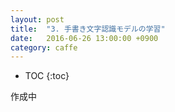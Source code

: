```yaml
---
layout: post
title:  "3. 手書き文字認識モデルの学習"
date:   2016-06-26 13:00:00 +0900
category: caffe
---
```


* TOC
{:toc}

作成中
